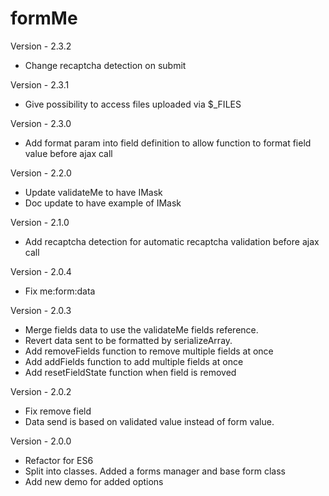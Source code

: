 formMe
========

Version - 2.3.2
- Change recaptcha detection on submit

Version - 2.3.1
- Give possibility to access files uploaded via $_FILES

Version - 2.3.0
- Add format param into field definition to allow function to format field value before ajax call

Version - 2.2.0
- Update validateMe to have IMask
- Doc update to have example of IMask

Version - 2.1.0
- Add recaptcha detection for automatic recaptcha validation before ajax call

Version - 2.0.4
- Fix me:form:data

Version - 2.0.3
- Merge fields data to use the validateMe fields reference.
- Revert data sent to be formatted by serializeArray.
- Add removeFields function to remove multiple fields at once
- Add addFields function to add multiple fields at once
- Add resetFieldState function when field is removed

Version - 2.0.2
- Fix remove field
- Data send is based on validated value instead of form value.

Version - 2.0.0
- Refactor for ES6
- Split into classes. Added a forms manager and base form class
- Add new demo for added options